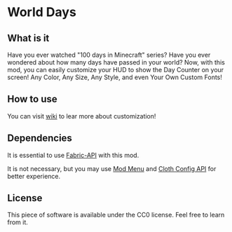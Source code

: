 # World Days

## What is it

Have you ever watched "100 days in Minecraft" series? Have you ever wondered about how many days have passed in your world?
Now, with this mod, you can easily customize your HUD to show the Day Counter on your screen!
Any Color, Any Size, Any Style, and even Your Own Custom Fonts!

## How to use

You can visit [wiki](https://github.com/JustS-js/World-Days/wiki) to lear more about customization!

## Dependencies

It is essential to use [Fabric-API](https://github.com/FabricMC/fabric) with this mod.

It is not necessary, but you may use [Mod Menu](https://github.com/TerraformersMC/ModMenu) and [Cloth Config API](https://github.com/shedaniel/cloth-config) for better experience.

## License

This piece of software is available under the CC0 license. Feel free to learn from it.
